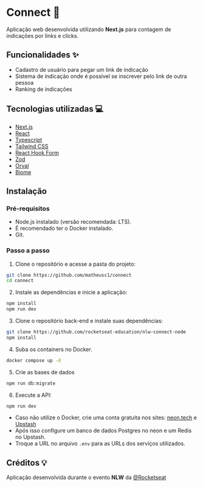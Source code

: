 # Connect 🔗

Aplicação web desenvolvida utilizando **Next.js** para contagem de indicações por links e clicks.

## Funcionalidades ✨

- Cadastro de usuário para pegar um link de indicação
- Sistema de indicação onde é possível se inscrever pelo link de outra pessoa
- Ranking de indicações

## Tecnologias utilizadas 💻

- [Next.js](https://nextjs.org/)
- [React](https://react.dev/)
- [Typescript](https://www.typescriptlang.org/)
- [Tailwind CSS](https://tailwindcss.com/)
- [React Hook Form](https://react-hook-form.com/)
- [Zod](https://zod.dev/)
- [Orval](https://orval.dev/)
- [Biome](https://biomejs.dev/)

## Instalação

### Pré-requisitos

- Node.js instalado (versão recomendada: LTS).
- É recomendado ter o Docker instalado.
- Git.

### Passo a passo

1. Clone o repositório e acesse a pasta do projeto:

```bash
git clone https://github.com/matheusc1/connect
cd connect
```
2. Instale as dependências e inicie a aplicação:

```bash
npm install
npm run dev
```

3. Clone o repositório back-end e instale suas dependências:

```bash
git clone https://github.com/rocketseat-education/nlw-connect-node
npm install
```
4. Suba os containers no Docker.

```bash
docker compose up -d
```

5. Crie as bases de dados

```bash
npm run db:migrate
```

6. Execute a API:

```bash
npm run dev
```

- Caso não utilize o Docker, crie uma conta gratuita nos sites: [neon.tech](https://neon.tech/) e [Upstash](https://upstash.com/)
- Após isso configure um banco de dados Postgres no neon e um Redis no Upstash.
- Troque a URL no arquivo `.env` para as URLs dos serviços utilizados.

## Créditos 💡

Aplicação desenvolvida durante o evento **NLW** da [@Rocketseat](https://github.com/Rocketseat)
